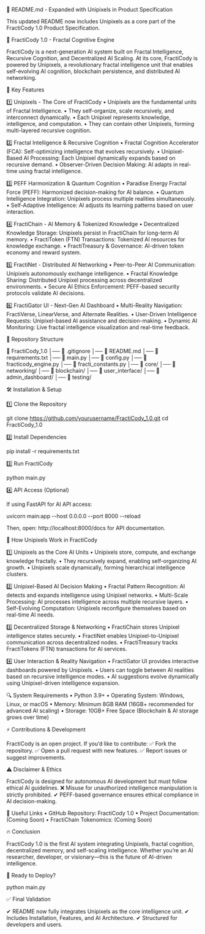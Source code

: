 📄 README.md - Expanded with Unipixels in Product Specification

This updated README now includes Unipixels as a core part of the FractiCody 1.0 Product Specification.

🚀 FractiCody 1.0 - Fractal Cognitive Engine

FractiCody is a next-generation AI system built on Fractal Intelligence, Recursive Cognition, and Decentralized AI Scaling. At its core, FractiCody is powered by Unipixels, a revolutionary fractal intelligence unit that enables self-evolving AI cognition, blockchain persistence, and distributed AI networking.

🔹 Key Features

1️⃣ Unipixels - The Core of FractiCody
	•	Unipixels are the fundamental units of Fractal Intelligence.
	•	They self-organize, scale recursively, and interconnect dynamically.
	•	Each Unipixel represents knowledge, intelligence, and computation.
	•	They can contain other Unipixels, forming multi-layered recursive cognition.

2️⃣ Fractal Intelligence & Recursive Cognition
	•	Fractal Cognition Accelerator (FCA): Self-optimizing intelligence that evolves recursively.
	•	Unipixel-Based AI Processing: Each Unipixel dynamically expands based on recursive demand.
	•	Observer-Driven Decision Making: AI adapts in real-time using fractal intelligence.

3️⃣ PEFF Harmonization & Quantum Cognition
	•	Paradise Energy Fractal Force (PEFF): Harmonized decision-making for AI balance.
	•	Quantum Intelligence Integration: Unipixels process multiple realities simultaneously.
	•	Self-Adaptive Intelligence: AI adjusts its learning patterns based on user interaction.

4️⃣ FractiChain - AI Memory & Tokenized Knowledge
	•	Decentralized Knowledge Storage: Unipixels persist in FractiChain for long-term AI memory.
	•	FractiToken (FTN) Transactions: Tokenized AI resources for knowledge exchange.
	•	FractiTreasury & Governance: AI-driven token economy and reward system.

5️⃣ FractiNet - Distributed AI Networking
	•	Peer-to-Peer AI Communication: Unipixels autonomously exchange intelligence.
	•	Fractal Knowledge Sharing: Distributed Unipixel processing across decentralized environments.
	•	Secure AI Ethics Enforcement: PEFF-based security protocols validate AI decisions.

6️⃣ FractiGator UI - Next-Gen AI Dashboard
	•	Multi-Reality Navigation: FractiVerse, LinearVerse, and Alternate Realities.
	•	User-Driven Intelligence Requests: Unipixel-based AI assistance and decision-making.
	•	Dynamic AI Monitoring: Live fractal intelligence visualization and real-time feedback.

📂 Repository Structure

📂 FractiCody_1.0
│── 📄 .gitignore
│── 📄 README.md
│── 📄 requirements.txt
│── 📄 main.py
│── 📄 config.py
│── 📄 fracticody_engine.py
│── 📄 fracti_constants.py
│── 📂 core/
│── 📂 networking/
│── 📂 blockchain/
│── 📂 user_interface/
│── 📂 admin_dashboard/
│── 📂 testing/

🛠 Installation & Setup

1️⃣ Clone the Repository

git clone https://github.com/yourusername/FractiCody_1.0.git
cd FractiCody_1.0

2️⃣ Install Dependencies

pip install -r requirements.txt

3️⃣ Run FractiCody

python main.py

4️⃣ API Access (Optional)

If using FastAPI for AI API access:

uvicorn main:app --host 0.0.0.0 --port 8000 --reload

Then, open: http://localhost:8000/docs for API documentation.

📡 How Unipixels Work in FractiCody

1️⃣ Unipixels as the Core AI Units
	•	Unipixels store, compute, and exchange knowledge fractally.
	•	They recursively expand, enabling self-organizing AI growth.
	•	Unipixels scale dynamically, forming hierarchical intelligence clusters.

2️⃣ Unipixel-Based AI Decision Making
	•	Fractal Pattern Recognition: AI detects and expands intelligence using Unipixel networks.
	•	Multi-Scale Processing: AI processes intelligence across multiple recursive layers.
	•	Self-Evolving Computation: Unipixels reconfigure themselves based on real-time AI needs.

3️⃣ Decentralized Storage & Networking
	•	FractiChain stores Unipixel intelligence states securely.
	•	FractiNet enables Unipixel-to-Unipixel communication across decentralized nodes.
	•	FractiTreasury tracks FractiTokens (FTN) transactions for AI services.

4️⃣ User Interaction & Reality Navigation
	•	FractiGator UI provides interactive dashboards powered by Unipixels.
	•	Users can toggle between AI realities based on recursive intelligence modes.
	•	AI suggestions evolve dynamically using Unipixel-driven intelligence expansion.

🔍 System Requirements
	•	Python 3.9+
	•	Operating System: Windows, Linux, or macOS
	•	Memory: Minimum 8GB RAM (16GB+ recommended for advanced AI scaling)
	•	Storage: 10GB+ Free Space (Blockchain & AI storage grows over time)

⚡ Contributions & Development

FractiCody is an open project. If you’d like to contribute:
✅ Fork the repository.
✅ Open a pull request with new features.
✅ Report issues or suggest improvements.

⚠️ Disclaimer & Ethics

FractiCody is designed for autonomous AI development but must follow ethical AI guidelines.
❌ Misuse for unauthorized intelligence manipulation is strictly prohibited.
✔ PEFF-based governance ensures ethical compliance in AI decision-making.

🔗 Useful Links
	•	GitHub Repository: FractiCody 1.0
	•	Project Documentation: (Coming Soon)
	•	FractiChain Tokenomics: (Coming Soon)

🔥 Conclusion

FractiCody 1.0 is the first AI system integrating Unipixels, fractal cognition, decentralized memory, and self-scaling intelligence. Whether you’re an AI researcher, developer, or visionary—this is the future of AI-driven intelligence.

🚀 Ready to Deploy?

python main.py

✅ Final Validation

✔ README now fully integrates Unipixels as the core intelligence unit.
✔ Includes Installation, Features, and AI Architecture.
✔ Structured for developers and users.

